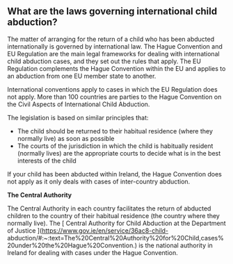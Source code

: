 ##  What are the laws governing international child abduction?

The matter of arranging for the return of a child who has been abducted
internationally is governed by international law. The Hague Convention and EU
Regulation are the main legal frameworks for dealing with international child
abduction cases, and they set out the rules that apply. The EU Regulation
complements the Hague Convention within the EU and applies to an abduction
from one EU member state to another.

International conventions apply to cases in which the EU Regulation does not
apply. More than 100 countries are parties to the Hague Convention on the
Civil Aspects of International Child Abduction.

The legislation is based on similar principles that:

  * The child should be returned to their habitual residence (where they normally live) as soon as possible 
  * The courts of the jurisdiction in which the child is habitually resident (normally lives) are the appropriate courts to decide what is in the best interests of the child 

If your child has been abducted within Ireland, the Hague Convention does not
apply as it only deals with cases of inter-country abduction.

**The Central Authority**

The Central Authority in each country facilitates the return of abducted
children to the country of their habitual residence (the country where they
normally live). The [ Central Authority for Child Abduction at the Department
of Justice ](https://www.gov.ie/en/service/36ac8-child-
abduction/#:~:text=The%20Central%20Authority%20for%20Child,cases%20under%20the%20Hague%20Convention.)
is the national authority in Ireland for dealing with cases under the Hague
Convention.

